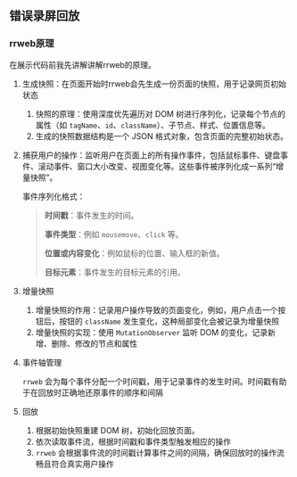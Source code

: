 ## 错误录屏回放

### rrweb原理

在展示代码前我先讲解讲解rrweb的原理。

1.  生成快照：在页面开始时rrweb会先生成一份页面的快照，用于记录网页初始状态

    1.  快照的原理：使用深度优先遍历对 DOM 树进行序列化，记录每个节点的属性（如 `tagName`、`id`、`className`）、子节点、样式、位置信息等。
    2.  生成的快照数据结构是一个 JSON 格式对象，包含页面的完整初始状态。

2.  捕获用户的操作：监听用户在页面上的所有操作事件，包括鼠标事件、键盘事件、滚动事件、窗口大小改变、视图变化等。这些事件被序列化成一系列“增量快照”。

    事件序列化格式：

    > **时间戳**：事件发生的时间。
    >
    > **事件类型**：例如 `mousemove`、`click` 等。
    >
    > **位置或内容变化**：例如鼠标的位置、输入框的新值。
    >
    > **目标元素**：事件发生的目标元素的引用。

3.  增量快照

    1.  增量快照的作用：记录用户操作导致的页面变化，例如，用户点击一个按钮后，按钮的 `className` 发生变化，这种局部变化会被记录为增量快照
    2.  增量快照的实现：使用 `MutationObserver` 监听 DOM 的变化，记录新增、删除、修改的节点和属性

4.  事件轴管理

    `rrweb` 会为每个事件分配一个时间戳，用于记录事件的发生时间。时间戳有助于在回放时正确地还原事件的顺序和间隔

5.  回放

    1.  根据初始快照重建 DOM 树，初始化回放页面。
    2.  依次读取事件流，根据时间戳和事件类型触发相应的操作
    3.  `rrweb` 会根据事件流的时间戳计算事件之间的间隔，确保回放时的操作流畅且符合真实用户操作